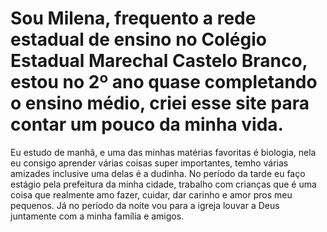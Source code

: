 # Sou Milena, frequento a rede estadual de ensino no Colégio Estadual Marechal Castelo Branco, estou no 2º ano quase completando o ensino médio, criei esse site para contar um pouco da minha vida.
Eu estudo de manhã, e uma das minhas matérias favoritas é biologia, nela eu consigo aprender várias coisas super importantes, temho várias amizades inclusive uma delas é a dudinha.
No período da tarde eu faço estágio pela prefeitura da minha cidade, trabalho com crianças que é uma coisa que realmente amo fazer, cuidar, dar carinho e amor pros meu pequenos.
 Já no período da noite vou para a igreja louvar a Deus juntamente com a minha família e amigos.

